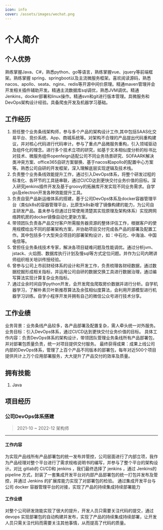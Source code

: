 ```yaml
---
icon: info
cover: /assets/images/wechat.png
---
```


# 个人简介

## 个人优势

熟练掌握Java、C#，熟悉python、go等语言，熟练掌握vue、jquery等前端框架。熟练掌握 spring、springboot以及主流微服务框架。喜欢阅读源码，熟悉 nacos、apollo、seata、nginx、redis等开源中间价原理。精通maven管理并会开发相关插件辅助开发。精通主流数据库sql调优，熟悉JVM调优。精通Jenkins，docker部署和linux操作。精通svn和git进行版本管理。具微服务和DevOps架构设计经验。具备爬虫开发及机器学习基础。

<!-- more -->

## 工作经历

1. 担任整个业务条线架构师，参与多个产品的架构设计工作,其中包括SAAS化交易平台、竞价系统、App、商城系统等。对架构不合理的产品提出代码重构建议，并对核心代码进行代码审计。参与了重点产品微服务重构，引入领域驱动及组件化的理念。进行多个技术立项的研究，如基于文本相似度分析的标书比对技术、微服务组件openfeign适配公司不同业务场景研究、SOFAARK解决类冲突方案、office365自研方案替换、基于nacos和apollo的配置中心方案等。熟悉公司自研的开发框架，深入理解底层实现逻辑及技术栈。
1. 负责整个业务条线效能提升工作，通过引入DevOps体系，将整个研发过程的标准化、各环节的工具链串联，通过CI/CD达到更快交付业务价值的目标。深入研究jenkins插件开发及基于groovy的拓展库开发实现不同业务需求。自学go及electron开发各种效能提升工具。
1. 负责自营产品新运维体系的搭建，基于公司DevOps体系及docker容器管理平台（类似k8s的容器管理平台，比原生k8s新增了镜像构建的能力，为公司自主研发产品。虽未参与但通过日常使用清楚其实现原理及架构体系）实现跨网络跨机房的docker镜像自动化更新方案。
1. 带领团队负责各产品交付客户所需服务器资源的整体评估工作，根据客户的使用规模给出不同的部署架构方案，并协助项目交付完成各产品的部署及配置工作。其中包括多个大型央企项目的部署架构设计，如：中石化、中海油、中国电信等。
1. 曾担任业务条线技术专家，解决各项目疑难问题及性能调优。通过分析jvm、jstack、火焰图、数据库执行计划及慢sql等方式定位问题。并作为公司内聘讲师组织相关培训传授经验。
1. 曾参与公司上市前财经体系的设计和开发工作，负责梳理各财经数据，通过数据挖掘形成相关指标，并运用公司自研的数据交换工具进行数据治理，通过编写算法实现计算复杂业务指标。
1. 通过业余时间自学python开发，会开发爬虫爬取房价数据并进行分析。自学机器学习，了解朴素贝叶斯推荐算法及余弦相似度算法，会利用开源模型进行机器学习训练。自学小程序开发并拥有自己的微信公众号进行技术分享。

## 工作业绩

业务背景：业务条线产品较多，各产品部署及配置复杂，需人牵头统一对外服务。
业务目标：引入DevOps体系，通过CI/CD达到更快交付业务价值的目标。
具体工作内容：负责DevOps体系的架构设计，带领团队管理业务条线所有产品部署包，并对部署包质量负责，统一对项目提供交付服务。
最终获得成果：成果上线公司内部的DevOps体系，管理了上百个产品不同版本的部署包，每年对近500个项目提供共计上万个应用部署服务，大大提升了产品交付的效率及质量。

## 拥有技能

1. Java

## 项目经历

### 公司DevOps体系搭建

> 2021-10 ~ 2022-12 架构师
---

#### **工作内容**

为实现产品线所有产品部署包的统一发布并管控，公司层面进行了内部立项，我作为产品经理对整个平台进行了需求规格说明书的编写，并参与了整个平台的架构设计。对比 gitlab的 CI/CD和 jenkins ，我们最终选择了 jenkins ，通过 Jenkins的 pipeline 方式，封装了一套集成开发平台对内部产品部署包的统一打包并发布及管控，并通过 Jenkins 的扩展库能力实现了对部署包的检验。
通过集成开发平台与公司 docker 容器管理平台的对接，实现了产品的持续集成持续部署能力

#### **工作业绩**

对整个公司研发效能实现了很大的提升，开发人员只需要关注代码的提交，通过 devops 实现部署包的自动构建并发布，实现了产品的持续集成持续部署，让开发人员只需关注代码而需要关注其他事情，从而提高了代码的质量。

